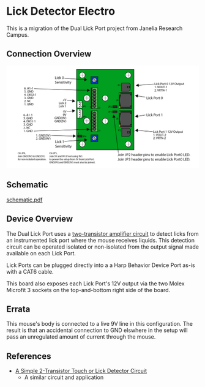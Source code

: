 # Lick Detector Electro

This is a migration of the Dual Lick Port project from Janelia Research Campus.


## Connection Overview
![](./board/pics/dual_lick_port.png)

## Schematic

[schematic.pdf](./board/JF-SV-LP0001REVA.pdf)


## Device Overview

The Dual Lick Port uses a [two-transistor amplifier circuit](https://www.electronics-notes.com/articles/analogue_circuits/transistor/amplifier-npn-pnp-two-transistor-circuit.php) to detect licks from an instrumented lick port where the mouse receives liquids.
This detection circuit can be operated isolated or non-isolated from the output signal made available on each Lick Port.

Lick Ports can be plugged directly into a a Harp Behavior Device Port as-is with a CAT6 cable.

This board also exposes each Lick Port's 12V output via the two Molex Microfit 3 sockets on the top-and-bottom right side of the board.


## Errata
This mouse's body is connected to a live 9V line in this configuration.
The result is that an accidental connection to GND elswhere in the setup will pass an unregulated amount of current through the mouse.

## References
* [A Simple 2-Transistor Touch or Lick Detector Circuit](https://www.ncbi.nlm.nih.gov/pmc/articles/PMC2648519/)
    * A similar circuit and application
